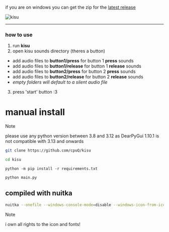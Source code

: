 if you are on windows you can get the zip for the [latest release](https://github.com/cpuQ/kisu/releases/latest)

![kisu](https://github.com/user-attachments/assets/590d87f5-0d61-4021-8ee0-9a0cbc78f9b3)

---
### how to use
1. run **kisu**
2. open kisu sounds directory (theres a button)
- add audio files to **button1/press** for button 1 **press** sounds
- add audio files to **button1/release** for button 1 **release** sounds
- add audio files to **button2/press** for button 2 **press** sounds
- add audio files to **button2/release** for button 2 **release** sounds
- _empty folders will default to a silent audio file_
3. press 'start' button :3

# manual install
> [!note]
> please use any python version between 3.8 and 3.12 as DearPyGui 1.10.1 is not compatible with 3.13 and onwards
```bash
git clone https://github.com/cpuQ/kisu
```
```bash
cd kisu
```
```Pip Requirements
python -m pip install -r requirements.txt
```
```bash
python main.py
```

## compiled with nuitka
```bash
nuitka --onefile --windows-console-mode=disable --windows-icon-from-ico=res/kisu_large.ico main.py
```

> [!note]
> i own all rights to the icon and fonts!
